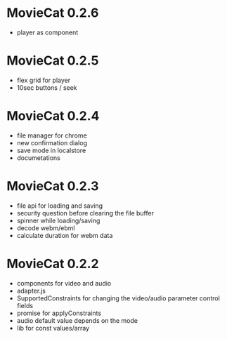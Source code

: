 # MovieCat 0.2.6

- player as component

# MovieCat 0.2.5

- flex grid for player
- 10sec buttons / seek

# MovieCat 0.2.4

- file manager for chrome
- new confirmation dialog
- save mode in localstore
- documetations

# MovieCat 0.2.3

- file api for loading and saving
- security question before clearing the file buffer
- spinner while loading/saving
- decode webm/ebml
- calculate duration for webm data

# MovieCat 0.2.2

- components for video and audio
- adapter.js
- SupportedConstraints for changing the video/audio parameter control fields
- promise for applyConstraints
- audio default value depends on the mode
- lib for const values/array
